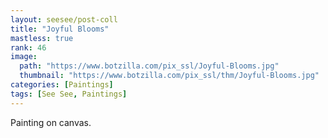 ```yaml
---
layout: seesee/post-coll
title: "Joyful Blooms"
mastless: true
rank: 46
image:
  path: "https://www.botzilla.com/pix_ssl/Joyful-Blooms.jpg"
  thumbnail: "https://www.botzilla.com/pix_ssl/thm/Joyful-Blooms.jpg"
categories: [Paintings]
tags: [See See, Paintings]
---
```


Painting on canvas.



